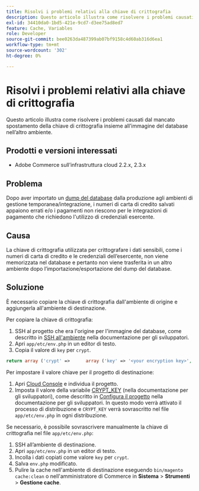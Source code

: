 ```yaml
---
title: Risolvi i problemi relativi alla chiave di crittografia
description: Questo articolo illustra come risolvere i problemi causati dal mancato spostamento della chiave di crittografia insieme all’immagine del database nell’altro ambiente.
exl-id: 34410da0-1bd5-421e-9cd7-d3ee75ad8ed7
feature: Cache, Variables
role: Developer
source-git-commit: bee0263da487399ab07bf9158c4d60ab316d6ea1
workflow-type: tm+mt
source-wordcount: '302'
ht-degree: 0%

---
```


# Risolvi i problemi relativi alla chiave di crittografia

Questo articolo illustra come risolvere i problemi causati dal mancato spostamento della chiave di crittografia insieme all’immagine del database nell’altro ambiente.

## Prodotti e versioni interessati

* Adobe Commerce sull’infrastruttura cloud 2.2.x, 2.3.x

## Problema

Dopo aver importato un [dump del database](/help/how-to/general/create-database-dump-on-cloud.md) dalla produzione agli ambienti di gestione temporanea/integrazione, i numeri di carta di credito salvati appaiono errati e/o i pagamenti non riescono per le integrazioni di pagamento che richiedono l&#39;utilizzo di credenziali esercente.

## Causa

La chiave di crittografia utilizzata per crittografare i dati sensibili, come i numeri di carta di credito e le credenziali dell’esercente, non viene memorizzata nel database e pertanto non viene trasferita in un altro ambiente dopo l’importazione/esportazione del dump del database.

## Soluzione

È necessario copiare la chiave di crittografia dall&#39;ambiente di origine e aggiungerla all&#39;ambiente di destinazione.

Per copiare la chiave di crittografia:

1. SSH al progetto che era l&#39;origine per l&#39;immagine del database, come descritto in [SSH all&#39;ambiente](https://experienceleague.adobe.com/docs/commerce-cloud-service/user-guide/develop/secure-connections.html) nella documentazione per gli sviluppatori.
1. Apri `app/etc/env.php` in un editor di testo.
1. Copia il valore di `key` per `crypt`.

```php
return array ('crypt' =>      array ('key' => '<your encryption key>', ),);
```

Per impostare il valore chiave per il progetto di destinazione:

1. Apri [Cloud Console](https://console.adobecommerce.com) e individua il progetto.
1. Imposta il valore della variabile [CRYPT\_KEY](https://experienceleague.adobe.com/docs/commerce-cloud-service/user-guide/configure/env/stage/variables-deploy.html) (nella documentazione per gli sviluppatori), come descritto in [Configura il progetto](https://experienceleague.adobe.com/docs/commerce-cloud-service/user-guide/project/overview.html) nella documentazione per gli sviluppatori. In questo modo verrà attivato il processo di distribuzione e `CRYPT_KEY` verrà sovrascritto nel file `app/etc/env.php` in ogni distribuzione.

Se necessario, è possibile sovrascrivere manualmente la chiave di crittografia nel file `app/etc/env.php`:

1. SSH all’ambiente di destinazione.
1. Apri `app/etc/env.php` in un editor di testo.
1. Incolla i dati copiati come valore `key` per `crypt`.
1. Salva `env.php` modificato.
1. Pulire la cache nell&#39;ambiente di destinazione eseguendo `bin/magento cache:clean` o nell&#39;amministratore di Commerce in **Sistema** > **Strumenti** > **Gestione cache**.
